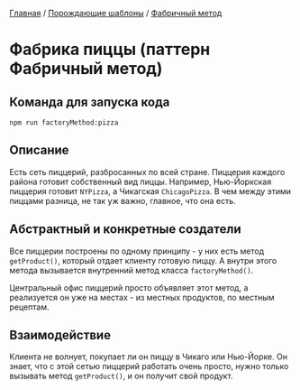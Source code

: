 [Главная](../../..) / [Порождающие шаблоны](../..) / [Фабричный метод](..)

# Фабрика пиццы (паттерн Фабричный метод)

## Команда для запуска кода

```
npm run factoryMethod:pizza
```

## Описание

Есть сеть пиццерий, разбросанных по всей стране. Пиццерия каждого района готовит собственный вид пиццы. Например, Нью-Йоркская пиццерия готовит `NYPizza`, а Чикагская `ChicagoPizza`. В чем между этими пиццами разница, не так уж важно, главное, что она есть. 

## Абстрактный и конкретные создатели

Все пиццерии построены по одному принципу - у них есть метод `getProduct()`, который отдает клиенту готовую пиццу. А внутри этого метода вызывается внутренний метод класса `factoryMethod()`.

Центральный офис пиццерий просто объявляет этот метод, а реализуется он уже на местах - из местных продуктов, по местным рецептам.

## Взаимодействие

Клиента не волнует, покупает ли он пиццу в Чикаго или Нью-Йорке. Он знает, что с этой сетью пиццерий работать очень просто, нужно только вызывать метод `getProduct()`, и он получит свой продукт. 